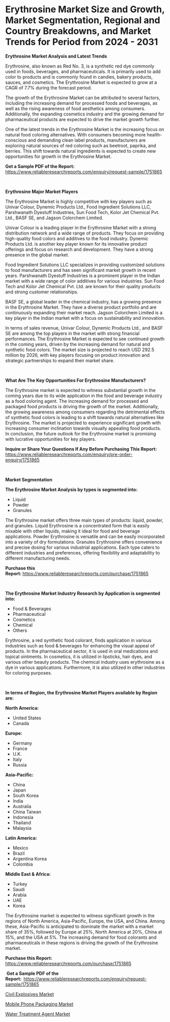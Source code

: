 <p><h1>Erythrosine Market Size and Growth, Market Segmentation, Regional and Country Breakdowns, and Market Trends for Period from 2024 -  2031</h1></p><p><strong>Erythrosine Market Analysis and Latest Trends</strong></p>
<p><p>Erythrosine, also known as Red No. 3, is a synthetic red dye commonly used in foods, beverages, and pharmaceuticals. It is primarily used to add color to products and is commonly found in candies, bakery products, sauces, and cosmetics. The Erythrosine Market is expected to grow at a CAGR of 7.7% during the forecast period.</p><p>The growth of the Erythrosine Market can be attributed to several factors, including the increasing demand for processed foods and beverages, as well as the rising awareness of food aesthetics among consumers. Additionally, the expanding cosmetics industry and the growing demand for pharmaceutical products are expected to drive the market growth further.</p><p>One of the latest trends in the Erythrosine Market is the increasing focus on natural food coloring alternatives. With consumers becoming more health-conscious and demanding clean label products, manufacturers are exploring natural sources of red coloring such as beetroot, paprika, and berries. This shift towards natural ingredients is expected to create new opportunities for growth in the Erythrosine Market.</p></p>
<p><strong>Get a Sample PDF of the Report:&nbsp;</strong> <a href="https://www.reliableresearchreports.com/enquiry/request-sample/1751865">https://www.reliableresearchreports.com/enquiry/request-sample/1751865</a></p>
<p>&nbsp;</p>
<p><strong>Erythrosine Major Market Players</strong></p>
<p><p>The Erythrosine Market is highly competitive with key players such as Univar Colour, Dynemic Products Ltd., Food Ingredient Solutions LLC, Parshwanath Dyestuff Industries, Sun Food Tech, Kolor Jet Chemical Pvt. Ltd., BASF SE, and Jagson Colorchem Limited. </p><p>Univar Colour is a leading player in the Erythrosine Market with a strong distribution network and a wide range of products. They focus on providing high-quality food colors and additives to the food industry. Dynemic Products Ltd. is another key player known for its innovative product offerings and focus on research and development. They have a strong presence in the global market.</p><p>Food Ingredient Solutions LLC specializes in providing customized solutions to food manufacturers and has seen significant market growth in recent years. Parshwanath Dyestuff Industries is a prominent player in the Indian market with a wide range of color additives for various industries. Sun Food Tech and Kolor Jet Chemical Pvt. Ltd. are known for their quality products and strong customer relationships.</p><p>BASF SE, a global leader in the chemical industry, has a growing presence in the Erythrosine Market. They have a diverse product portfolio and are continuously expanding their market reach. Jagson Colorchem Limited is a key player in the Indian market with a focus on sustainability and innovation. </p><p>In terms of sales revenue, Univar Colour, Dynemic Products Ltd., and BASF SE are among the top players in the market with strong financial performances. The Erythrosine Market is expected to see continued growth in the coming years, driven by the increasing demand for natural and synthetic food colors. The market size is projected to reach USD 292.5 million by 2026, with key players focusing on product innovation and strategic partnerships to expand their market share.</p></p>
<p>&nbsp;</p>
<p><strong>What Are The Key Opportunities For Erythrosine Manufacturers?</strong></p>
<p><p>The Erythrosine market is expected to witness substantial growth in the coming years due to its wide application in the food and beverage industry as a food coloring agent. The increasing demand for processed and packaged food products is driving the growth of the market. Additionally, the growing awareness among consumers regarding the detrimental effects of synthetic food colors is leading to a shift towards natural alternatives like Erythrosine. The market is projected to experience significant growth with increasing consumer inclination towards visually appealing food products. In conclusion, the future outlook for the Erythrosine market is promising with lucrative opportunities for key players.</p></p>
<p><strong>Inquire or Share Your Questions If Any Before Purchasing This Report:</strong> <a href="https://www.reliableresearchreports.com/enquiry/pre-order-enquiry/1751865">https://www.reliableresearchreports.com/enquiry/pre-order-enquiry/1751865</a></p>
<p>&nbsp;</p>
<p><strong>Market Segmentation</strong></p>
<p><strong>The Erythrosine Market Analysis by types is segmented into:</strong></p>
<p><ul><li>Liquid</li><li>Powder</li><li>Granules</li></ul></p>
<p><p>The Erythrosine market offers three main types of products: liquid, powder, and granules. Liquid Erythrosine is a concentrated form that is easily mixable with other liquids, making it ideal for food and beverage applications. Powder Erythrosine is versatile and can be easily incorporated into a variety of dry formulations. Granules Erythrosine offers convenience and precise dosing for various industrial applications. Each type caters to different industries and preferences, offering flexibility and adaptability to different manufacturing needs.</p></p>
<p><strong>Purchase this Report:&nbsp;</strong><a href="https://www.reliableresearchreports.com/purchase/1751865">https://www.reliableresearchreports.com/purchase/1751865</a></p>
<p>&nbsp;</p>
<p><strong>The Erythrosine Market Industry Research by Application is segmented into:</strong></p>
<p><ul><li>Food & Beverages</li><li>Pharmaceutical</li><li>Cosmetics</li><li>Chemical</li><li>Others</li></ul></p>
<p><p>Erythrosine, a red synthetic food colorant, finds application in various industries such as food & beverages for enhancing the visual appeal of products. In the pharmaceutical sector, it is used in oral medications and topical ointments. In cosmetics, it is utilized in lipsticks, hair dyes, and various other beauty products. The chemical industry uses erythrosine as a dye in various applications. Furthermore, it is also utilized in other industries for coloring purposes.</p></p>
<p>&nbsp;</p>
<p><strong>In terms of Region, the Erythrosine Market Players available by Region are:</strong></p>
<p>
    <p> <strong> North America: </strong>
        <ul>
            <li>United States</li>
            <li>Canada</li>
        </ul>
        </p> 
    <p> <strong> Europe: </strong>
        <ul>
            <li>Germany</li>
            <li>France</li>
            <li>U.K.</li>
            <li>Italy</li>
            <li>Russia</li>
        </ul>
        </p> 
    <p> <strong> Asia-Pacific: </strong>
        <ul>
            <li>China</li>
            <li>Japan</li>
            <li>South Korea</li>
            <li>India</li>
            <li>Australia</li>
            <li>China Taiwan</li>
            <li>Indonesia</li>
            <li>Thailand</li>
            <li>Malaysia</li>
        </ul>
        </p> 
    <p> <strong> Latin America: </strong>
        <ul>
            <li>Mexico</li>
            <li>Brazil</li>
            <li>Argentina Korea</li>
            <li>Colombia</li>
        </ul>
        </p> 
    <p> <strong> Middle East & Africa: </strong>
        <ul>
            <li>Turkey</li>
            <li>Saudi</li>
            <li>Arabia</li>
            <li>UAE</li>
            <li>Korea</li>
        </ul>
    </p>
    </p>
<p><p>The Erythrosine market is expected to witness significant growth in the regions of North America, Asia-Pacific, Europe, the USA, and China. Among these, Asia-Pacific is anticipated to dominate the market with a market share of 35%, followed by Europe at 25%, North America at 20%, China at 15%, and the USA at 5%. The increasing demand for food colorants and pharmaceuticals in these regions is driving the growth of the Erythrosine market.</p></p>
<p><strong>Purchase this Report: </strong><a href="https://www.reliableresearchreports.com/purchase/1751865">https://www.reliableresearchreports.com/purchase/1751865</a></p>
<p>&nbsp;<strong>Get a Sample PDF of the Report:&nbsp;&nbsp;</strong><a href="https://www.reliableresearchreports.com/enquiry/request-sample/1751865">https://www.reliableresearchreports.com/enquiry/request-sample/1751865</a></p>
<p><strong></strong></p>
<p><p><a href="https://github.com/bobicer/Market-Research-Report-List-2/blob/main/civil-explosives-market.md">Civil Explosives Market</a></p><p><a href="https://github.com/seekum/Market-Research-Report-List-1/blob/main/mobile-phone-packaging-market.md">Mobile Phone Packaging Market</a></p><p><a href="https://github.com/timeliteaut/Market-Research-Report-List-1/blob/main/water-treatment-agent-market.md">Water Treatment Agent Market</a></p></p>